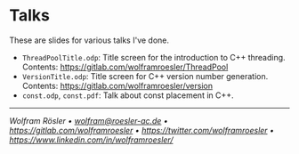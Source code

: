 # Talks

These are slides for various talks I've done.

* `ThreadPoolTitle.odp`: Title screen for the introduction to C++ threading. Contents: https://gitlab.com/wolframroesler/ThreadPool
* `VersionTitle.odp`: Title screen for C++ version number generation. Contents: https://gitlab.com/wolframroesler/version
* `const.odp`, `const.pdf`: Talk about const placement in C++.


---
*Wolfram Rösler • wolfram@roesler-ac.de • https://gitlab.com/wolframroesler • https://twitter.com/wolframroesler • https://www.linkedin.com/in/wolframroesler/*
